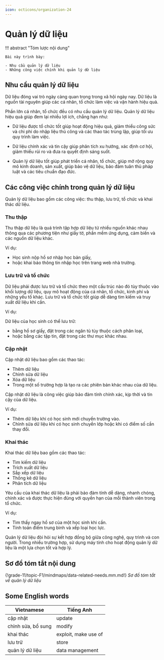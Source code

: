 ```yaml
---
icon: octicons/organization-24
---
```


# Quản lý dữ liệu

!!! abstract "Tóm lược nội dung"

    Bài này trình bày:
    
    - Nhu cầu quản lý dữ liệu
    - Những công việc chính khi quản lý dữ liệu

## Nhu cầu quản lý dữ liệu

Dữ liệu đóng vai trò ngày càng quan trọng trong xã hội ngày nay. Dữ liệu là nguồn tài nguyên giúp các cá nhân, tổ chức làm việc và vận hành hiệu quả. 

Phần lớn cá nhân, tổ chức đều có nhu cầu quản lý dữ liệu. Quản lý dữ liệu hiệu quả giúp đem lại nhiều lợi ích, chẳng hạn như:

- Dữ liệu được tổ chức tốt giúp hoạt động hiệu quả, giảm thiểu công sức và chi phí do nhập liệu thủ công và các thao tác trùng lặp, giúp tối ưu quy trình làm việc.

- Dữ liệu chính xác và tin cậy giúp phân tích xu hướng, xác định cơ hội, giảm thiểu rủi ro và đưa ra quyết định sáng suốt.

- Quản lý dữ liệu tốt giúp phát triển cá nhân, tổ chức, giúp mở rộng quy mô kinh doanh, sản xuất, giúp bảo vệ dữ liệu, bảo đảm tuân thủ pháp luật và các tiêu chuẩn đạo đức.

## Các công việc chính trong quản lý dữ liệu

Quản lý dữ liệu bao gồm các công việc: thu thập, lưu trữ, tổ chức và khai thác dữ liệu.

### Thu thập

Thu thập dữ liệu là quá trình tập hợp dữ liệu từ nhiều nguồn khác nhau thông qua các phương tiện như giấy tờ, phần mềm ứng dụng, cảm biến và các nguồn dữ liệu khác.

Ví dụ:

- Học sinh nộp hồ sơ nhập học bản giấy,
- hoặc khai báo thông tin nhập học trên trang web nhà trường. 

### Lưu trữ và tổ chức

Dữ liệu phải được lưu trữ và tổ chức theo một cấu trúc nào đó tùy thuộc vào khối lượng dữ liệu, quy mô hoạt động của cá nhân, tổ chức, kinh phí và những yếu tố khác. Lưu trữ và tổ chức tốt giúp dễ dàng tìm kiếm và truy xuất dữ liệu khi cần.  

Ví dụ:

Dữ liệu của học sinh có thể lưu trữ:

- bằng hồ sơ giấy, đặt trong các ngăn tủ tùy thuộc cách phân loại,
- hoặc bằng các tập tin, đặt trong các thư mục khác nhau. 

### Cập nhật

Cập nhật dữ liệu bao gồm các thao tác:

- Thêm dữ liệu
- Chỉnh sửa dữ liệu
- Xóa dữ liệu
- Trong một số trường hợp là tạo ra các phiên bản khác nhau của dữ liệu.

Cập nhật dữ liệu là công việc giúp bảo đảm tính chính xác, kịp thời và tin cậy của dữ liệu.

Ví dụ:

- Thêm dữ liệu khi có học sinh mới chuyển trường vào.
- Chỉnh sửa dữ liệu khi có học sinh chuyển lớp hoặc khi có điểm số cần thay đổi.  

### Khai thác

Khai thác dữ liệu bao gồm các thao tác:

- Tìm kiếm dữ liệu
- Trích xuất dữ liệu
- Sắp xếp dữ liệu
- Thống kê dữ liệu
- Phân tích dữ liệu

Yêu cầu của khai thác dữ liệu là phải bảo đảm tính dễ dàng, nhanh chóng, chính xác và được thực hiện đúng với quyền hạn của mỗi thành viên trong tổ chức.

Ví dụ:

- Tìm thấy ngay hồ sơ của một học sinh khi cần.
- Tính toán điểm trung bình và xếp loại học lực.

Quản lý dữ liệu đòi hỏi sự kết hợp đồng bộ giữa công nghệ, quy trình và con người. Trong nhiều trường hợp, sử dụng máy tính cho hoạt động quản lý dữ liệu là một lựa chọn tốt và hợp lý.

## Sơ đồ tóm tắt nội dung

{!grade-11/topic-F1/mindmaps/data-related-needs.mm.md!}
*Sơ đồ tóm tắt về quản lý dữ liệu*

## Some English words

| Vietnamese | Tiếng Anh | 
| --- | --- |
| cập nhật | update |
| chỉnh sửa, bổ sung | modify |
| khai thác | exploit, make use of |
| lưu trữ | store |
| quản lý dữ liệu | data management |